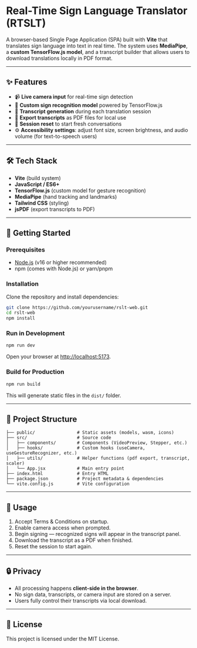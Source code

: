 # Real-Time Sign Language Translator (RTSLT)  

A browser-based Single Page Application (SPA) built with **Vite** that translates sign language into text in real time. The system uses **MediaPipe**, a **custom TensorFlow.js model**, and a transcript builder that allows users to download translations locally in PDF format.  

---

## ✨ Features  
- 📹 **Live camera input** for real-time sign detection  
- 🤟 **Custom sign recognition model** powered by TensorFlow.js  
- 📝 **Transcript generation** during each translation session  
- 📂 **Export transcripts** as PDF files for local use  
- 🔄 **Session reset** to start fresh conversations  
- ⚙️ **Accessibility settings**: adjust font size, screen brightness, and audio volume (for text-to-speech users)  

---

## 🛠️ Tech Stack  
- **Vite** (build system)  
- **JavaScript / ES6+**  
- **TensorFlow.js** (custom model for gesture recognition)  
- **MediaPipe** (hand tracking and landmarks)  
- **Tailwind CSS** (styling)  
- **jsPDF** (export transcripts to PDF)  

---

## 🚀 Getting Started  

### Prerequisites  
- [Node.js](https://nodejs.org/) (v16 or higher recommended)  
- npm (comes with Node.js) or yarn/pnpm  

### Installation  
Clone the repository and install dependencies:  
```bash
git clone https://github.com/yourusername/rslt-web.git
cd rslt-web
npm install
```

### Run in Development  
```bash
npm run dev
```
Open your browser at [http://localhost:5173](http://localhost:5173).  

### Build for Production  
```bash
npm run build
```
This will generate static files in the `dist/` folder.  

---

## 📂 Project Structure  
```
├── public/                # Static assets (models, wasm, icons)  
├── src/                   # Source code  
│   ├── components/        # Components (VideoPreview, Stepper, etc.)  
│   ├── hooks/             # Custom hooks (useCamera, useGestureRecognizer, etc.)  
│   ├── utils/             # Helper functions (pdf export, transcript, scaler)  
│   └── App.jsx            # Main entry point  
├── index.html             # Entry HTML  
├── package.json           # Project metadata & dependencies  
└── vite.config.js         # Vite configuration  
```  

---

## 📖 Usage  
1. Accept Terms & Conditions on startup.  
2. Enable camera access when prompted.  
3. Begin signing — recognized signs will appear in the transcript panel.  
4. Download the transcript as a PDF when finished.  
5. Reset the session to start again.  

---

## 🔒 Privacy  
- All processing happens **client-side in the browser**.  
- No sign data, transcripts, or camera input are stored on a server.  
- Users fully control their transcripts via local download.  

---

## 📜 License  
This project is licensed under the MIT License.  
